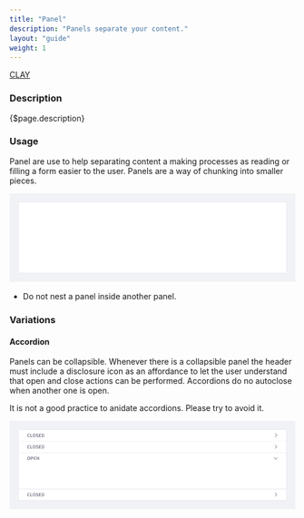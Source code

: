 ```yaml
---
title: "Panel"
description: "Panels separate your content."
layout: "guide"
weight: 1
---
```

<a class="label-link label label-warning" href="https://clayui.com/docs/components/panels.html" target="_blank">CLAY</a>

### Description

{$page.description}

### Usage

Panel are use to help separating content a making processes as reading or filling a form easier to the user. Panels are a way of chunking into smaller pieces.

![panel body, the most simple version](../../../images/Panel.png)

* Do not nest a panel inside another panel.

### Variations

#### Accordion

Panels can be collapsible. Whenever there is a collapsible panel the header must include a disclosure icon as an affordance to let the user understand that open and close actions can be performed. Accordions do no autoclose when another one is open.

It is not a good practice to anidate accordions. Please try to avoid it.

![accordion closed and accordion open](../../../images/Accordion.png)



